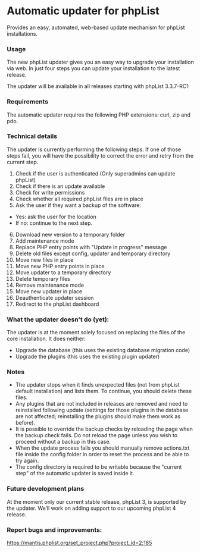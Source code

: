 # Automatic updater for phpList

Provides an easy, automated, web-based update mechanism for phpList installations.

### Usage

The new phpList updater gives you an easy way to upgrade your installation via web. In just four steps you can update your installation to the latest release. 

The updater will be available in all releases starting with phpList 3.3.7-RC1 

### Requirements

The automatic updater requires the following PHP extensions: curl, zip and pdo.

### Technical details

The updater is currently performing the following steps. If one of those steps fail, you will have the possibility to correct the error and retry from the current step.

1. Check if the user is authenticated (Only superadmins can update phpList)
2. Check if there is an update available
3. Check for write permissions
4. Check whether all required phpList files are in place
5. Ask the user if they want a backup of the software:
 - Yes: ask the user for the location
 - If no: continue to the next step.
  
6. Download new version to a temporary folder
7. Add maintenance mode
8. Replace PHP entry points with "Update in progress" message
9. Delete old files except config, updater and temporary directory
10. Move new files in place
11. Move new PHP entry points in place
12. Move updater to a temporary directory
13. Delete temporary files
14. Remove maintenance mode
15. Move new updater in place
16. Deauthenticate updater session
17. Redirect to the phpList dashboard

### What the updater doesn't do (yet):

The updater is at the moment solely focused on replacing the files of the core installation. It does neither:

- Upgrade the database (this uses the existing database migration code)
- Upgrade the plugins (this uses the existing plugin updater)

### Notes

- The updater stops when it finds unexpected files (not from phpList default installation) and lists them. To continue, you should delete these files.
- Any plugins that are not included in releases are removed and need to reinstalled following update (settings for those plugins in the database are not affected; reinstalling the plugins should make them work as before).
- It is possible to override the backup checks by reloading the page when the backup check fails. Do not reload the page unless you wish to proceed without a backup in this case.
- When the update process fails you should manually remove actions.txt file inside the config folder in order to reset the process and be able to try again.
- The config directory is required to be writable because the "current step" of the automatic updater is saved inside it.

### Future development plans

At the moment only our current stable release, phpList 3, is supported by the updater. We’ll work on adding support to our upcoming phpList 4 release.

### Report bugs and improvements: 
https://mantis.phplist.org/set_project.php?project_id=2;185

